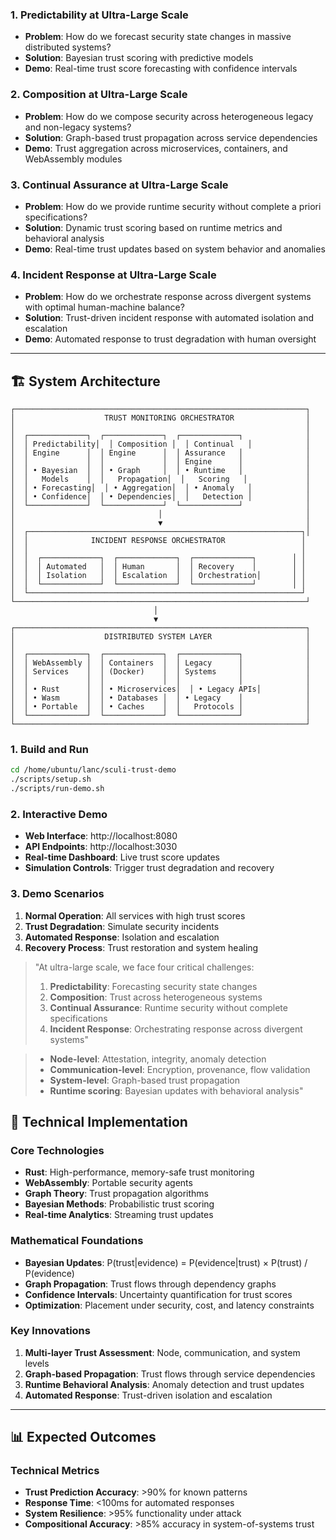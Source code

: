 

### **1. Predictability at Ultra-Large Scale**
- **Problem**: How do we forecast security state changes in massive distributed systems?
- **Solution**: Bayesian trust scoring with predictive models
- **Demo**: Real-time trust score forecasting with confidence intervals

### **2. Composition at Ultra-Large Scale** 
- **Problem**: How do we compose security across heterogeneous legacy and non-legacy systems?
- **Solution**: Graph-based trust propagation across service dependencies
- **Demo**: Trust aggregation across microservices, containers, and WebAssembly modules

### **3. Continual Assurance at Ultra-Large Scale**
- **Problem**: How do we provide runtime security without complete a priori specifications?
- **Solution**: Dynamic trust scoring based on runtime metrics and behavioral analysis
- **Demo**: Real-time trust updates based on system behavior and anomalies

### **4. Incident Response at Ultra-Large Scale**
- **Problem**: How do we orchestrate response across divergent systems with optimal human-machine balance?
- **Solution**: Trust-driven incident response with automated isolation and escalation
- **Demo**: Automated response to trust degradation with human oversight

---

## 🏗️ **System Architecture**

```
┌─────────────────────────────────────────────────────────────────┐
│                    TRUST MONITORING ORCHESTRATOR                │
│                                                                 │
│  ┌─────────────┐  ┌─────────────┐  ┌─────────────┐              │
│  │ Predictability│  │ Composition │  │ Continual   │            │
│  │ Engine      │  │ Engine      │  │ Assurance   │              │
│  │             │  │             │  │ Engine      │              │
│  │ • Bayesian  │  │ • Graph     │  │ • Runtime   │              │
│  │   Models    │  │   Propagation│  │   Scoring   │             │
│  │ • Forecasting│  │ • Aggregation│  │ • Anomaly   │            │
│  │ • Confidence│  │ • Dependencies│  │   Detection │            │
│  └─────────────┘  └─────────────┘  └─────────────┘              │
│                                │                                │
│                                ▼                                │
│  ┌─────────────────────────────────────────────────────────────┐│
│  │              INCIDENT RESPONSE ORCHESTRATOR                 │
│  │                                                             │
│  │  ┌─────────────┐  ┌─────────────┐  ┌─────────────┐        │ │
│  │  │ Automated   │  │ Human       │  │ Recovery    │        │ │
│  │  │ Isolation   │  │ Escalation  │  │ Orchestration│       │ │
│  │  └─────────────┘  └─────────────┘  └─────────────┘        │ │
│  └─────────────────────────────────────────────────────────────┘ 
└─────────────────────────────────────────────────────────────────┘
                                │
                                ▼
┌─────────────────────────────────────────────────────────────────┐
│                    DISTRIBUTED SYSTEM LAYER                     │
│                                                                 │
│  ┌─────────────┐  ┌─────────────┐  ┌─────────────┐              │
│  │ WebAssembly │  │ Containers  │  │ Legacy      │              │
│  │ Services    │  │ (Docker)    │  │ Systems     │              │
│  │             │  │             │  │             │              │
│  │ • Rust      │  │ • Microservices│  │ • Legacy APIs│          │
│  │ • Wasm      │  │ • Databases │  │ • Legacy    │              │
│  │ • Portable  │  │ • Caches    │  │   Protocols │              │
│  └─────────────┘  └─────────────┘  └─────────────┘              │
└─────────────────────────────────────────────────────────────────┘
```


### **1. Build and Run**
```bash
cd /home/ubuntu/lanc/sculi-trust-demo
./scripts/setup.sh
./scripts/run-demo.sh
```

### **2. Interactive Demo**
- **Web Interface**: http://localhost:8080
- **API Endpoints**: http://localhost:3030
- **Real-time Dashboard**: Live trust score updates
- **Simulation Controls**: Trigger trust degradation and recovery

### **3. Demo Scenarios**
1. **Normal Operation**: All services with high trust scores
2. **Trust Degradation**: Simulate security incidents
3. **Automated Response**: Isolation and escalation
4. **Recovery Process**: Trust restoration and system healing


> "At ultra-large scale, we face four critical challenges:
> 1. **Predictability**: Forecasting security state changes
> 2. **Composition**: Trust across heterogeneous systems  
> 3. **Continual Assurance**: Runtime security without complete specifications
> 4. **Incident Response**: Orchestrating response across divergent systems"


> - **Node-level**: Attestation, integrity, anomaly detection
> - **Communication-level**: Encryption, provenance, flow validation
> - **System-level**: Graph-based trust propagation
> - **Runtime scoring**: Bayesian updates with behavioral analysis"

## 🔬 **Technical Implementation**

### **Core Technologies**
- **Rust**: High-performance, memory-safe trust monitoring
- **WebAssembly**: Portable security agents
- **Graph Theory**: Trust propagation algorithms
- **Bayesian Methods**: Probabilistic trust scoring
- **Real-time Analytics**: Streaming trust updates

### **Mathematical Foundations**
- **Bayesian Updates**: P(trust|evidence) = P(evidence|trust) × P(trust) / P(evidence)
- **Graph Propagation**: Trust flows through dependency graphs
- **Confidence Intervals**: Uncertainty quantification for trust scores
- **Optimization**: Placement under security, cost, and latency constraints

### **Key Innovations**
1. **Multi-layer Trust Assessment**: Node, communication, and system levels
2. **Graph-based Propagation**: Trust flows through service dependencies
3. **Runtime Behavioral Analysis**: Anomaly detection and trust updates
4. **Automated Response**: Trust-driven isolation and escalation

---

## 📊 **Expected Outcomes**

### **Technical Metrics**
- **Trust Prediction Accuracy**: >90% for known patterns
- **Response Time**: <100ms for automated responses
- **System Resilience**: >95% functionality under attack
- **Compositional Accuracy**: >85% accuracy in system-of-systems trust



